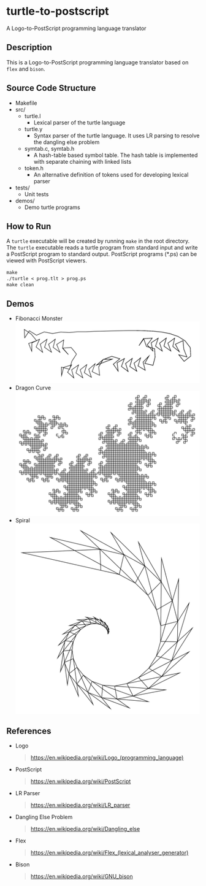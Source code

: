 # turtle-to-postscript
A Logo-to-PostScript programming language translator

## Description
This is a Logo-to-PostScript programming language translator based on `flex` and `bison`.

## Source Code Structure
* Makefile
* src/
  * turtle.l
    * Lexical parser of the turtle language
  * turtle.y
    * Syntax parser of the turtle language. It uses LR parsing to resolve the dangling else problem
  * symtab.c, symtab.h
    * A hash-table based symbol table. The hash table is implemented with separate chaining with linked lists
  * token.h
    * An alternative definition of tokens used for developing lexical parser
* tests/
  * Unit tests
* demos/
  * Demo turtle programs

## How to Run
A `turtle` executable will be created by running `make` in the root directory. The `turtle` executable reads a turtle program from standard input and write a PostScript program to standard output. PostScript programs (\*.ps) can be viewed with PostScript viewers.
```
make
./turtle < prog.tlt > prog.ps
make clean
```

## Demos
* Fibonacci Monster
![Image of Fibonacci Monster](demos/fibonacci_monster.png)
* Dragon Curve
![Image of Dragon Curve](demos/dragon_curve.png)
* Spiral
![Image of Spiral](demos/spiral.png)

## References
* Logo
  > https://en.wikipedia.org/wiki/Logo_(programming_language)
* PostScript
  > https://en.wikipedia.org/wiki/PostScript
* LR Parser
  > https://en.wikipedia.org/wiki/LR_parser
* Dangling Else Problem
  > https://en.wikipedia.org/wiki/Dangling_else
* Flex
  > https://en.wikipedia.org/wiki/Flex_(lexical_analyser_generator)
* Bison
  > https://en.wikipedia.org/wiki/GNU_bison
